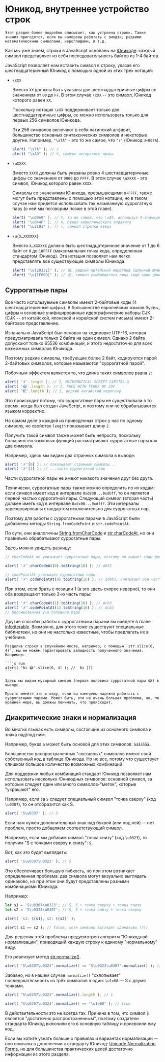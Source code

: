 
# Юникод, внутреннее устройство строк

```warn header="Глубокое погружение в тему"
Этот раздел более подробно описывает, как устроены строки. Такие знания пригодятся, если вы намерены работать с эмодзи, редкими математическими символами, иероглифами, и т.д.
```

Как мы уже знаем, строки в JavaScript основаны на [Юникоде](https://ru.wikipedia.org/wiki/Юникод): каждый символ представляет из себя последовательность байтов из 1-4 байтов.

JavaScript позволяет нам вставить символ в строку, указав его шестнадцатеричный Юникод с помощью одной из этих трех нотаций:

- `\xXX`

    Вместо `XX` должны быть указаны две шестнадцатеричные цифры со значением от `00` до `FF`. В этом случае `\xXX` -- это символ, Юникод которого равен `XX`.

    Поскольку нотация `\xXX` поддерживает только две шестнадцатеричные цифры, ее можно использовать только для первых 256 символов Юникода.

    Эти 256 символов включают в себя латинский алфавит, большинство основных синтаксических символов и некоторые другие. Например, `"\x7A"` - это то же самое, что `"z"` (Юникод `U+007A`).

    ```js run
    alert( "\x7A" ); // z
    alert( "\xA9" ); // ©, символ авторского права
    ```

- `\uXXXX`
    
    Вместо `XXXX` должны быть указаны ровно 4 шестнадцатеричные цифры со значением от `0000` до `FFFF`. В этом случае `\uXXXX` - это символ, Юникод которого равен `XXXX`.

    Символы со значениями Юникода, превышающими `U+FFFF`, также могут быть представлены с помощью этой нотации, но в таком случае нам придется использовать так называемую суррогатную пару (о ней мы поговорим позже в этой главе).
    
    ```js run
    alert( "\u00A9" ); // ©, то же самое, что \xA9, используя 4-значную шестнадцатеричную нотацию
    alert( "\u044F" ); // я, буква кириллического алфавита
    alert( "\u2191" ); // ↑, символ стрелки вверх
    ```

- `\u{X…XXXXXX}`

    Вместо `X…XXXXXX` должно быть шестнадцатеричное значение от 1 до 6 байт от `0` до `10FFFF` (максимальная точка кода, определенная стандартом Юникод). Эта нотация позволяет нам легко представлять все существующие символы Юникода.

    ```js run
    alert( "\u{20331}" ); // 佫, редкий китайский иероглиф (длинный Юникод)
    alert( "\u{1F60D}" ); // 😍, символ улыбающегося лица (ещё один длинный Юникод)
    ```

## Суррогатные пары

Все часто используемые символы имеют 2-байтовые коды (4 шестнадцатеричные цифры). В большинстве европейских языков буквы, цифры и основные унифицированные идеографические наборы CJK (CJK -- от китайской, японской и корейской систем письма) имеют 2-байтовое представление.

Изначально JavaScript был основан на кодировке UTF-16, которая предусматривала только 2 байта на один символ. Однако 2 байта допускают только 65536 комбинаций, и этого недостаточно для всех возможных символов Юникода.

Поэтому редкие символы, требующие более 2 байт, кодируются парой 2-байтовых символов, которые называются "суррогатной парой".

Побочным эффектом является то, что длина таких символов равна `2`:

```js run
alert( '𝒳'.length ); // 2, MATHEMATICAL SCRIPT CAPITAL X
alert( '😂'.length ); // 2, FACE WITH TEARS OF JOY
alert( '𩷶'.length ); // 2, редкий китайский иероглиф
```

Это происходит потому, что суррогатные пары не существовали в то время, когда был создан JavaScript, и поэтому они не обрабатываются языком корректно.

На самом деле в каждой из приведенных строк у нас по одному символу, но свойство `length` показывает длину `2`.

Получить такой символ также может быть непросто, поскольку большинство языковых функций рассматривают суррогатные пары как два символа.

Например, здесь мы видим два странных символа в выводе:

```js run
alert( '𝒳'[0] ); // показывает странные символы...
alert( '𝒳'[1] ); // ...части суррогатной пары
```

Части суррогатной пары не имеют никакого значения друг без друга.

Технически, суррогатные пары также можно определить по их кодам: если символ имеет код в интервале `0xd800...0xdbff`, то он является первой частью суррогатной пары. Следующий символ (вторая часть) должен иметь код в интервале `0xdc00...0xdfff`. Эти интервалы зарезервированы стандартом исключительно для суррогатных пар.

Поэтому для работы с суррогатными парами в JavaScript были добавлены методы `String.fromCodePoint` и `str.codePointAt`.

По сути, они аналогичны [String.fromCharCode](https://developer.mozilla.org/ru/docs/Web/JavaScript/Reference/Global_Objects/String/fromCharCode) и [str.charCodeAt](https://developer.mozilla.org/ru/docs/Web/JavaScript/Reference/Global_Objects/String/charCodeAt), но они правильно обрабатывают суррогатные пары.

Здесь можно увидеть разницу:

```js run
// charCodeAt не учитывает суррогатные пары, поэтому он выдает коды для 1-й части 𝒳:

alert( '𝒳'.charCodeAt(0).toString(16) ); // d835

// codePointAt учитывает суррогатные пары
alert( '𝒳'.codePointAt(0).toString(16) ); // 1d4b3, считывает обе части суррогатной пары
```

При этом, если брать с позиции 1 (а это здесь скорее неверно), то они оба возвращают только 2-ю часть пары:

```js run
alert( '𝒳'.charCodeAt(1).toString(16) ); // dcb3
alert( '𝒳'.codePointAt(1).toString(16) ); // dcb3
// бессмысленная 2-я половина пары
```

Другие способы работы с суррогатными парами вы найдете в главе <info:iterable>. Возможно, для этого тоже существуют специальные библиотеки, но они не настолько известные, чтобы предлагать их в учебнике.

````warn header="Разделение строки в случайном месте может быть опасным!"
Разделив строку в случайном месте, например, с помощью `str.slice(0, 4)`, мы не можем гарантировать валидность полученного значения. Например: 

```js run
alert( 'hi 😂'.slice(0, 4) ); //  hi [?]
```

Здесь мы видим мусорный символ (первая половина суррогатной пары 😂) в выводе.

Просто имейте это в виду, если вы намерены надежно работать с суррогатными парами. Может быть, это не очень большая проблема, но, по крайней мере, вы должны понимать, что происходит.
````

## Диакритические знаки и нормализация

Во многих языках есть символы, состоящие из основного символа и знака над/под ним.

Например, буква `a` может быть основой для этих символов: `àáâäãåā`.

Большинство распространенных "составных" символов имеют свой собственный код в таблице Юникода. Но не все, потому что существует слишком большое количество возможных комбинаций.

Для поддержки любых комбинаций стандарт Юникод позволяет нам использовать несколько Юникодных символов: основной символ, за которым следует один или много символов-"меток", которые "украшают" его.

Например, если за `S` следует специальный символ "точка сверху" (код `\u0307`), то он отобразится как Ṡ.

```js run
alert( 'S\u0307' ); // Ṡ
```

Если нам нужен дополнительный знак над буквой (или под ней) -- нет проблем, просто добавляем соответствующий символ.

Например, если мы добавим символ "точка снизу" (код `\u0323`), то получим "S с точками сверху и снизу": `Ṩ`.

Вот, как это будет выглядеть:

```js run
alert( 'S\u0307\u0323' ); // Ṩ
```

Это обеспечивает большую гибкость, но при этом возникает определенная проблема: два символа могут визуально выглядеть одинаково, но при этом они будут представлены разными комбинациями Юникода.

Например:

```js run
let s1 = 'S\u0307\u0323'; // Ṩ, S + точка сверху + точка снизу
let s2 = 'S\u0323\u0307'; // Ṩ, S + точка снизу + точка сверху

alert( `s1: ${s1}, s2: ${s2}` );

alert( s1 == s2 ); // false, хотя символы выглядят одинаково (?!)
```

Для решения этой проблемы предусмотрен алгоритм "Юникодной нормализации", приводящий каждую строку к единому "нормальному" виду.

Его реализует метод [str.normalize()](https://developer.mozilla.org/ru/docs/Web/JavaScript/Reference/Global_Objects/String/normalize).

```js run
alert( "S\u0307\u0323".normalize() == "S\u0323\u0307".normalize() ); // true
```

Забавно, но в нашем случае `normalize()` "схлопывает" последовательность из трёх символов в один: `\u1e68` — S с двумя точками.

```js run
alert( "S\u0307\u0323".normalize().length ); // 1

alert( "S\u0307\u0323".normalize() == "\u1e68" ); // true
```

В действительности это не всегда так. Причина в том, что символ `Ṩ` является "достаточно распространенным", поэтому создатели стандарта Юникод включили его в основную таблицу и присвоили ему код.

Если вы хотите узнать больше о правилах и вариантах нормализации -- они описаны в дополнении к стандарту Юникод: [Unicode Normalization Forms](https://www.unicode.org/reports/tr15/), но для большинства практических целей достаточно информации из этого раздела.
